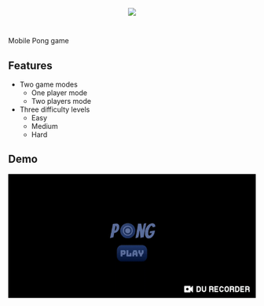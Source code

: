 <p align="center">
  <img src="https://i.imgur.com/DUBQTrw.png" width="100"/>
</p>

# 
Mobile Pong game

## Features
- Two game modes 
  - One player mode
  - Two players mode
- Three difficulty levels
  - Easy
  - Medium
  - Hard

## Demo
![](demo.gif)
